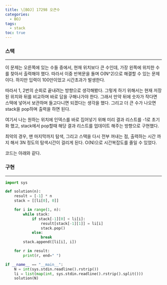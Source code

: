 ```yaml
---
title: \[BOJ] 17298 오큰수
categories: 
  - BOJ
tags: 
  - stack
toc: true
---
```


### 스택

---

이 문제는 오른쪽에 있는 수들 중에서, 현재 위치보다 큰 수인데, 가장 왼쪽에 위치한 수를 찾아서 출력해야 했다. 따라서 이중 반복문을 돌며 O(N^2)으로 해결할 수 있는 문제이다. 하지만 입력이 100만이었고 시간초과가 발생한다.

따라서 1, 2번의 순회로 끝내려는 방향으로 생각해봤다. 그렇게 하기 위해서는 현재 저장된 위치와 뒤를 비교하며 바로 답을 구해나가야 한다. 그래서 만약 뒤에 숫자가 작다면 스택에 넣어서 보관하며 들고다니면 되겠다는 생각을 했다. 그리고 더 큰 수가 나오면 stack을 pop하며 출력을 하면 된다.

여기서 나는 원하는 위치에 인덱스를 바로 집어넣기 위해 미리 결과 리스트를 -1로 초기화 했고, stack에서 pop할때 해당 결과 리스트를 업데이트 해주는 방향으로 구현했다.

최악의 경우, 맨 마지막까지 탐색, 그리고 스택을 다시 전부 꺼내는 점, 출력하는 시간 까지 해서 3N 정도의 탐색시간이 걸리게 된다. O(N)으로 시간복잡도를 줄일 수 있었다.

코드는 아래와 같다.

### 구현

---

```python
import sys

def solution(n):
    result = [-1] * n
    stack = [[li[0], 0]]

    for i in range(1, n):
        while stack:
            if stack[-1][0] < li[i]:
                result[stack[-1][1]] = li[i]
                stack.pop()
            else:
                break
        stack.append([li[i], i])

    for r in result:
        print(r, end=" ")

if __name__ == "__main__":
    N = int(sys.stdin.readline().rstrip())
    li = list(map(int, sys.stdin.readline().rstrip().split()))
    solution(N)
```